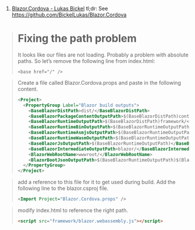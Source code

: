 
1. [Blazor.Cordova - Lukas Bickel](https://medium.com/@bickellukas98/blazor-cordova-a3b0a6c3bf10)
tl;dr: See https://github.com/BickelLukas/Blazor.Cordova

> # Fixing the path problem
> It looks like our files are not loading. Probably a problem with absolute paths. So let’s remove the following line from index.html:
> ```
> <base href="/" />
> ```

> Create a file called Blazor.Cordova.props and paste in the following content.
> ```xml
> <Project>
>   <PropertyGroup Label="Blazor build outputs">
>     <BaseBlazorDistPath>dist/</BaseBlazorDistPath>
>     <BaseBlazorPackageContentOutputPath>$(BaseBlazorDistPath)content/</BaseBlazorPackageContentOutputPath>
>     <BaseBlazorRuntimeOutputPath>$(BaseBlazorDistPath)framework/</BaseBlazorRuntimeOutputPath>
>     <BaseBlazorRuntimeBinOutputPath>$(BaseBlazorRuntimeOutputPath)bin/</BaseBlazorRuntimeBinOutputPath>
>     <BaseBlazorRuntimeAsmjsOutputPath>$(BaseBlazorRuntimeOutputPath)asmjs/</BaseBlazorRuntimeAsmjsOutputPath>
>     <BaseBlazorRuntimeWasmOutputPath>$(BaseBlazorRuntimeOutputPath)wasm/</BaseBlazorRuntimeWasmOutputPath>
>     <BaseBlazorJsOutputPath>$(BaseBlazorRuntimeOutputPath)</BaseBlazorJsOutputPath>
>     <BaseBlazorIntermediateOutputPath>blazor/</BaseBlazorIntermediateOutputPath>
>     <BlazorWebRootName>wwwroot/</BlazorWebRootName>
>     <BlazorBootJsonOutputPath>$(BaseBlazorRuntimeOutputPath)$(BlazorBootJsonName)</BlazorBootJsonOutputPath>
>   </PropertyGroup>
> </Project>
> ```

> add a reference to this file for it to get used during build. Add the following line to the blazor.csproj file.
> ```xml
> <Import Project="Blazor.Cordova.props" />
> ```

> modify index.html to reference the right path.
> ```html
> <script src="framework/blazor.webassembly.js"></script>
> ```
